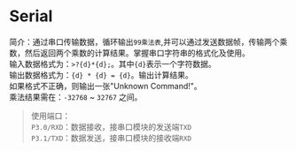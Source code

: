 # Serial
简介：通过串口传输数据，循环输出`99乘法表`,并可以通过发送数据帧，传输两个乘数，然后返回两个乘数的计算结果。掌握串口字符串的格式化及使用。  
输入数据格式为：`>?{d}*{d};`。其中`{d}`表示一个字符数据。  
输出数据格式为：`{d} * {d} = {d}`。输出计算结果。  
如果格式不正确，则输出一张"Unknown Command!"。  
乘法结果需在：`-32768` ~ `32767` 之间。

>使用端口：  
`P3.0/RXD`：数据接收，接串口模块的发送端`TXD`  
`P3.1/TXD`：数据发送，接串口模块的接收端`RXD`